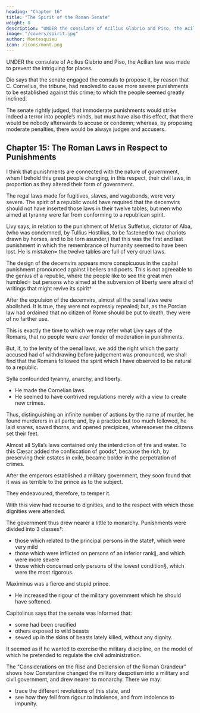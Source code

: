 ```yaml
---
heading: "Chapter 16"
title: "The Spirit of the Roman Senate"
weight: 8
description: "UNDER the consulate of Acilius Glabrio and Piso, the Acilian law was made to prevent the intriguing for places"
image: "/covers/spirit.jpg"
author: Montesquieu
icon: /icons/mont.png
---
```




UNDER the consulate of Acilius Glabrio and Piso, the Acilian law was made to prevent the intriguing for places. 

Dio says that the senate engaged the consuls to propose it, by reason that C. Cornelius, the tribune, had resolved to cause more severe punishments to be established against this crime; to which the people seemed greatly inclined. 

The senate rightly judged, that immoderate punishments would strike indeed a terror into people’s minds, but must have also this effect, that there would be nobody afterwards to accuse or condemn; whereas, by proposing moderate penalties, there would be always judges and accusers.



## Chapter 15: The Roman Laws in Respect to Punishments

I think that punishments are connected with the nature of government, when I behold this great people changing, in this respect, their civil laws, in proportion as they altered their form of government.

The regal laws made for fugitives, slaves, and vagabonds, were very severe. The spirit of a republic would have required that the decemvirs should not have inserted those laws in their twelve tables; but men who aimed at tyranny were far from conforming to a republican spirit.

Livy says, in relation to the punishment of Metius Suffetius, dictator of Alba, (who was condemned, by Tullius Hostilius, to be fastened to two chariots drawn by horses, and to be torn asunder,) that this was the first and last punishment in which the remembrance of humanity seemed to have been lost. He is mistaken= the twelve tables are full of very cruel laws.

The design of the decemvirs appears more conspicuous in the capital punishment pronounced against libellers and poets. This is not agreeable to the genius of a republic, where the people like to see the great men humbled= but persons who aimed at the subversion of liberty were afraid of writings that might revive its spirit†

After the expulsion of the decemvirs, almost all the penal laws were abolished. It is true, they were not expressly repealed; but, as the Porcian law had ordained that no citizen of Rome should be put to death, they were of no farther use.

This is exactly the time to which we may refer what Livy says of the Romans, that no people were ever fonder of moderation in punishments.

But, if, to the lenity of the penal laws, we add the right which the party accused had of withdrawing before judgement was pronounced, we shall find that the Romans followed the spirit which I have observed to be natural to a republic.

Sylla confounded tyranny, anarchy, and liberty. 
- He made the Cornelian laws.
- He seemed to have contrived regulations merely with a view to create new crimes. 

Thus, distinguishing an infinite number of actions by the name of murder, he found murderers in all parts; and, by a practice but too much followed, he laid snares, sowed thorns, and opened precipices, wheresoever the citizens set their feet.

Almost all Sylla’s laws contained only the interdiction of fire and water. To this Cæsar added the confiscation of goods*, because the rich, by preserving their estates in exile, became bolder in the perpetration of crimes.

After the emperors established a military government, they soon found that it was as terrible to the prince as to the subject. 

They endeavoured, therefore, to temper it. 

With this view had recourse to dignities, and to the respect with which those dignities were attended.

The government thus drew nearer a little to monarchy. Punishments were divided into 3 classes†:
- those which related to the principal persons in the state‡, which were very mild
- those which were inflicted on persons of an inferior rank∥, and which were more severe
- those which concerned only persons of the lowest condition§, which were the most rigorous.

Maximinus was a fierce and stupid prince. 
- He increased the rigour of the military government which he should have softened. 

Capitolinus says that the senate was informed that:
- some had been crucified
- others exposed to wild beasts
- sewed up in the skins of beasts lately killed, without any dignity. 

It seemed as if he wanted to exercise the military discipline, on the model of which he pretended to regulate the civil administration.

The "Considerations on the Rise and Declension of the Roman Grandeur" shows how Constantine changed the military despotism into a military and civil government, and drew nearer to monarchy. There we may:
- trace the different revolutions of this state, and
- see how they fell from rigour to indolence, and from indolence to impunity.
